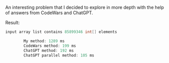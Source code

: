 An interesting problem that I decided to explore in more depth with the help of answers from CodeWars and ChatGPT.

Result:

```java
input array list contains 85899346 int[] elements

        My method: 1289 ms
        CodeWars method: 199 ms
        ChatGPT method: 192 ms
        ChatGPT parallel method: 105 ms
```